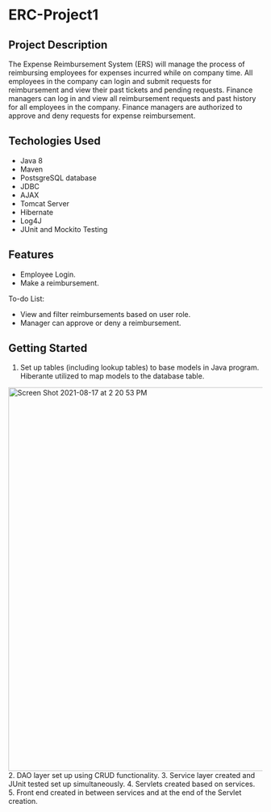 # ERC-Project1

## Project Description
The Expense Reimbursement System (ERS) will manage the process of reimbursing employees for expenses incurred while on company time. All employees in the company can login and submit requests for reimbursement and view their past tickets and pending requests. Finance managers can log in and view all reimbursement requests and past history for all employees in the company. Finance managers are authorized to approve and deny requests for expense reimbursement.

## Techologies Used
- Java 8
- Maven
- PostsgreSQL database
- JDBC
- AJAX
- Tomcat Server
- Hibernate
- Log4J
- JUnit and Mockito Testing

## Features
- Employee Login. 
- Make a reimbursement. 

To-do List:
- View and filter reimbursements based on user role.
- Manager can approve or deny a reimbursement.

## Getting Started
1. Set up tables (including lookup tables) to base models in Java program. Hiberante utilized to map models to the database table. 
<img width="759" alt="Screen Shot 2021-08-17 at 2 20 53 PM" src="https://user-images.githubusercontent.com/53324211/129780352-e54c65c6-2731-4ba8-8746-4e6b56d8ea73.png">
2. DAO layer set up using CRUD functionality. 
3. Service layer created and JUnit tested set up simultaneously. 
4. Servlets created based on services. 
5. Front end created in between services and at the end of the Servlet creation.

